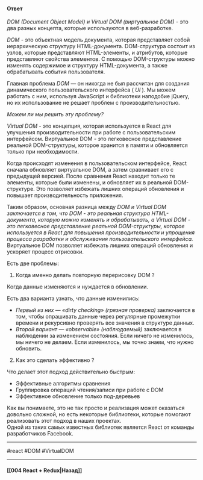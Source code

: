 #### Ответ

*DOM (Document Object Model) и Virtual DOM (виртуальное DOM)* - это два разных концепта, которые используются в веб-разработке.

*DOM* - это объектная модель документа, которая представляет собой иерархическую структуру HTML-документа. DOM-структура состоит из узлов, которые представляют HTML-элементы, и атрибутов, которые представляют свойства элементов. С помощью DOM-структуры можно изменять содержимое и структуру HTML-документа, а также обрабатывать события пользователя.

Главная проблема *DOM* — он никогда не был рассчитан для создания динамического пользовательского интерфейса ( *UI* ). Мы можем работать с ним, используя JavaScript и библиотеки наподобие jQuery, но их использование не решает проблем с производительностью.

*Можем ли мы решить эту проблему?*

*Virtual DOM* - это концепция, которая используется в React для улучшения производительности при работе с пользовательским интерфейсом. Виртуальное DOM - это легковесное представление реальной DOM-структуры, которое хранится в памяти и обновляется только при необходимости.

Когда происходят изменения в пользовательском интерфейсе, React сначала обновляет виртуальное DOM, а затем сравнивает его с предыдущей версией. После сравнения React находит только те элементы, которые были изменены, и обновляет их в реальной DOM-структуре. Это позволяет избежать лишних операций обновления и повышает производительность приложения.

Таким образом, основная разница между *DOM и Virtual DOM заключается в том, что DOM - это реальная структура HTML-документа, которую можно изменять и обрабатывать, а Virtual DOM - это легковесное представление реальной DOM-структуры, которое используется в React для повышения производительности и упрощения процесса разработки и обслуживания пользовательского интерфейса.* Виртуальное DOM позволяет избежать лишних операций обновления и ускоряет процесс отрисовки.

Есть две проблемы: 
1. Когда именно делать повторную перерисовку DOM ?

Когда данные изменяются и нуждается в обновлении.  

Есть два варианта узнать, что данные изменились:  
-   *Первый из них — «dirty checking» (грязная проверка)* заключается в том, чтобы опрашивать данные через регулярные промежутки времени и рекурсивно проверять все значения в структуре данных.
-   *Второй вариант — «observable» (наблюдаемый)* заключается в наблюдении за изменением состояния. Если ничего не изменилось, мы ничего не делаем. Если изменилось, мы точно знаем, что нужно обновить.

2. Как это сделать эффективно ?

Что делает этот подход действительно быстрым:  
-   Эффективные алгоритмы сравнения
-   Группировка операций чтения/записи при работе с DOM
-   Эффективное обновление только под-деревьев

Как вы понимаете, это не так просто и реализация может оказаться довольно сложной, но есть некоторые библиотеки, которые помогают реализовать этот подход в наших проектах.  
Одной из таких самых известных библиотек является React от команды разработчиков Facebook.  

____
#react #DOM #VirtualDOM 

____

#### [[004 React + Redux|Назад]]

